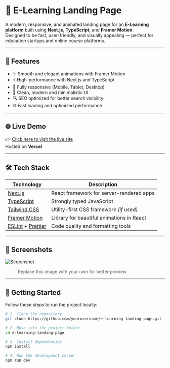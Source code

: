 # 📘 E-Learning Landing Page

A modern, responsive, and animated landing page for an **E-Learning platform** built using **Next.js**, **TypeScript**, and **Framer Motion**.  
Designed to be fast, user-friendly, and visually appealing — perfect for education startups and online course platforms.

---

## 🚀 Features

- ✨ Smooth and elegant animations with Framer Motion  
- ⚡ High-performance with Next.js and TypeScript  
- 📱 Fully responsive (Mobile, Tablet, Desktop)  
- 🎨 Clean, modern and minimalistic UI  
- 🔍 SEO optimized for better search visibility  
- 🌐 Fast loading and optimized performance  

---

## 🌐 Live Demo

👉 [Click here to visit the live site](https://e-learning-website-peach.vercel.app/)  
Hosted on **Vercel**

---

## 🛠️ Tech Stack

| Technology      | Description                                      |
|------------------|--------------------------------------------------|
| [Next.js](https://nextjs.org/)         | React framework for server-rendered apps         |
| [TypeScript](https://www.typescriptlang.org/)  | Strongly typed JavaScript                        |
| [Tailwind CSS](https://tailwindcss.com/)        | Utility-first CSS framework *(if used)*          |
| [Framer Motion](https://www.framer.com/motion/) | Library for beautiful animations in React        |
| [ESLint](https://eslint.org/) + [Prettier](https://prettier.io/)   | Code quality and formatting tools                |

---

## 📸 Screenshots

![Screenshot](https://drive.google.com/file/d/1Bc1MdOu78nHdXyLYs9AR93Q1iZWo4f18/view)

> Replace this image with your own for better preview

---

## 🔧 Getting Started

Follow these steps to run the project locally:

```bash
# 1. Clone the repository
git clone https://github.com/yourusername/e-learning-landing-page.git

# 2. Move into the project folder
cd e-learning-landing-page

# 3. Install dependencies
npm install

# 4. Run the development server
npm run dev
